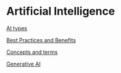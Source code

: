 # Artificial Intelligence

[AI types](AI_TYPES.md)

[Best Practices and Benefits](BEST_PRACTICES_AND_BENEFITS.md)

[Concepts and terms](CONCEPTS_AND_TERMS.md)

[Generative AI](GENERATIVE_AI.md)
